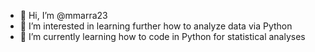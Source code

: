 - 👋 Hi, I’m @mmarra23
- 👀 I’m interested in learning further how to analyze data via Python
- 🌱 I’m currently learning how to code in Python for statistical analyses
<!--- - 💞️ I’m looking to collaborate on ...
- 📫 How to reach me ... --->

<!---
mmarra23/mmarra23 is a ✨ special ✨ repository because its `README.md` (this file) appears on your GitHub profile.
You can click the Preview link to take a look at your changes.
--->

